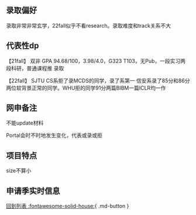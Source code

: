 ## 录取偏好
录取非常非常玄学，22fall似乎不看research。录取难度和track关系不大
## 代表性dp
【21fall】 双非 GPA 94.68/100，3.98/4.0，G323 T103，无Pub，一段实习两段科研，普通课程推 录取

【22fall】 SJTU CS系拒了录MCDS的同学，录了系第一 信安系录了85分和86分两位软背景正常的同学。WHU拒的同学91分两篇BIBM一篇ICLR均一作
## 网申备注
不能update材料

Portal会时不时地发生变化，代表或录或拒
## 项目特点
size不算小
## 申请季实时信息

[回到列表 :fontawesome-solid-house:](选校梯度.md){ .md-button }
